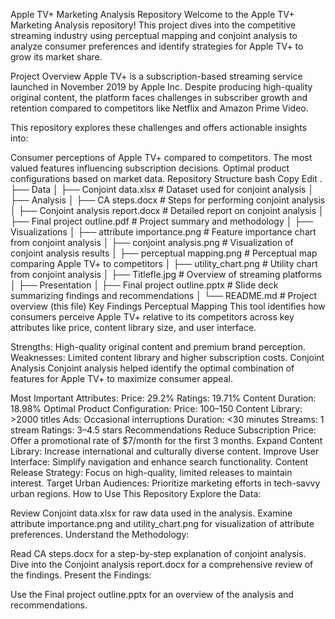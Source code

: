 Apple TV+ Marketing Analysis Repository
Welcome to the Apple TV+ Marketing Analysis repository! This project dives into the competitive streaming industry using perceptual mapping and conjoint analysis to analyze consumer preferences and identify strategies for Apple TV+ to grow its market share.

Project Overview
Apple TV+ is a subscription-based streaming service launched in November 2019 by Apple Inc. Despite producing high-quality original content, the platform faces challenges in subscriber growth and retention compared to competitors like Netflix and Amazon Prime Video.

This repository explores these challenges and offers actionable insights into:

Consumer perceptions of Apple TV+ compared to competitors.
The most valued features influencing subscription decisions.
Optimal product configurations based on market data.
Repository Structure
bash
Copy
Edit
.
├── Data
│   ├── Conjoint data.xlsx            # Dataset used for conjoint analysis
│
├── Analysis
│   ├── CA steps.docx                 # Steps for performing conjoint analysis
│   ├── Conjoint analysis report.docx # Detailed report on conjoint analysis
│   ├── Final project outline.pdf     # Project summary and methodology
│
├── Visualizations
│   ├── attribute importance.png      # Feature importance chart from conjoint analysis
│   ├── conjoint analysis.png         # Visualization of conjoint analysis results
│   ├── perceptual mapping.png        # Perceptual map comparing Apple TV+ to competitors
│   ├── utility_chart.png             # Utility chart from conjoint analysis
│   ├── Titlefle.jpg                  # Overview of streaming platforms
│
├── Presentation
│   ├── Final project outline.pptx    # Slide deck summarizing findings and recommendations
│
└── README.md                         # Project overview (this file)
Key Findings
Perceptual Mapping
This tool identifies how consumers perceive Apple TV+ relative to its competitors across key attributes like price, content library size, and user interface.

Strengths: High-quality original content and premium brand perception.
Weaknesses: Limited content library and higher subscription costs.
Conjoint Analysis
Conjoint analysis helped identify the optimal combination of features for Apple TV+ to maximize consumer appeal.

Most Important Attributes:
Price: 29.2%
Ratings: 19.71%
Content Duration: 18.98%
Optimal Product Configuration:
Price: $100–$150
Content Library: >2000 titles
Ads: Occasional interruptions
Duration: <30 minutes
Streams: 1 stream
Ratings: 3–4.5 stars
Recommendations
Reduce Subscription Price: Offer a promotional rate of $7/month for the first 3 months.
Expand Content Library: Increase international and culturally diverse content.
Improve User Interface: Simplify navigation and enhance search functionality.
Content Release Strategy: Focus on high-quality, limited releases to maintain interest.
Target Urban Audiences: Prioritize marketing efforts in tech-savvy urban regions.
How to Use This Repository
Explore the Data:

Review Conjoint data.xlsx for raw data used in the analysis.
Examine attribute importance.png and utility_chart.png for visualization of attribute preferences.
Understand the Methodology:

Read CA steps.docx for a step-by-step explanation of conjoint analysis.
Dive into the Conjoint analysis report.docx for a comprehensive review of the findings.
Present the Findings:

Use the Final project outline.pptx for an overview of the analysis and recommendations.

